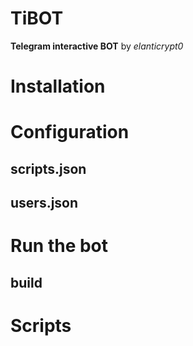 # TiBOT

**Telegram interactive BOT** by _elanticrypt0_

# Installation



# Configuration

## scripts.json

## users.json

# Run the bot

## build


# Scripts


